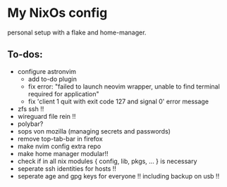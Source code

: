 # My NixOs config

personal setup with a flake and home-manager.

## To-dos:

- configure astronvim
  - add to-do plugin
  - fix error: "failed to launch neovim wrapper, unable to find terminal required for application"
  - fix 'client 1 quit with exit code 127 and signal 0' error message
- zfs ssh !!
- wireguard file rein !!
- polybar?
- sops von mozilla (managing secrets and passwords)
- remove top-tab-bar in firefox
- make nvim config extra repo
- make home manager modular!!
- check if in all nix modules { config, lib, pkgs, ... } is necessary
- seperate ssh identities for hosts !!
- seperate age and gpg keys for everyone !! including backup on usb !!
